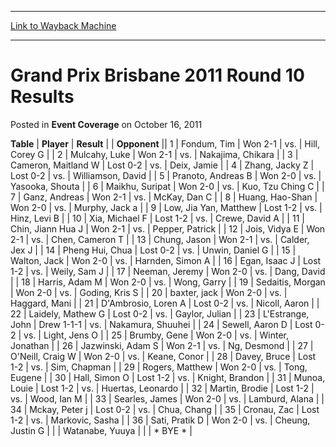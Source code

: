 
---
[Link to Wayback Machine](https://web.archive.org/web/20211026130624/https://magic.wizards.com/en/articles/archive/event-coverage/grand-prix-brisbane-2011-round-10-results-2011-10-16)

[_metadata_:description]:- "TablePlayerResult Opponent 1Fondum, TimWon 2-1vs.Hill, Corey G 2Mulcahy, LukeWon 2-1vs.Nakajima, Chikara 3Cameron, Maitland WLost 0-2vs.Deix, Jamie 4Zhang, Jacky ZLost 0-2vs.Williamson, David 5Pranoto, Andreas BWon 2-0vs.Yasooka, Shouta 6Maikhu, SuripatWon 2-0vs.Kuo, Tzu Ching C 7Ganz, AndreasWon 2-1vs.McKay, Dan C 8Huang, Hao-ShanWon 2-0vs.Murphy, Jack a 9Low, Jia Yan,"
[_metadata_:generator]:- "Drupal 7 (http://drupal.org)"
[_metadata_:node]:- "447391"
[_metadata_:publish_date]:- "2011-10-16"
[_metadata_:source]:- "div-main-content"
[_metadata_:title]:- "Grand Prix Brisbane 2011 Round 10 Results"
[_metadata_:wayback_capture_timestamp]:- "2021-10-26 13:06:24"
[_metadata_:wayback_raw_url]:- "https://web.archive.org/web/20211026130624id_/https://magic.wizards.com/en/articles/archive/event-coverage/grand-prix-brisbane-2011-round-10-results-2011-10-16"
[_metadata_:wayback_url]:- "https://magic.wizards.com/en/articles/archive/event-coverage/grand-prix-brisbane-2011-round-10-results-2011-10-16"
---


Grand Prix Brisbane 2011 Round 10 Results
=========================================



 Posted in **Event Coverage**
 on October 16, 2011 












 **Table** | **Player** | **Result** |  | **Opponent** ||  1 | Fondum, Tim | Won 2-1 | vs. | Hill, Corey G |
|  2 | Mulcahy, Luke | Won 2-1 | vs. | Nakajima, Chikara |
|  3 | Cameron, Maitland W | Lost 0-2 | vs. | Deix, Jamie |
|  4 | Zhang, Jacky Z | Lost 0-2 | vs. | Williamson, David |
|  5 | Pranoto, Andreas B | Won 2-0 | vs. | Yasooka, Shouta |
|  6 | Maikhu, Suripat | Won 2-0 | vs. | Kuo, Tzu Ching C |
|  7 | Ganz, Andreas | Won 2-1 | vs. | McKay, Dan C |
|  8 | Huang, Hao-Shan | Won 2-0 | vs. | Murphy, Jack a |
|  9 | Low, Jia Yan, Matthew | Lost 1-2 | vs. | Hinz, Levi B |
|  10 | Xia, Michael F | Lost 1-2 | vs. | Crewe, David A |
|  11 | Chin, Jiann Hua J | Won 2-1 | vs. | Pepper, Patrick |
|  12 | Jois, Vidya E | Won 2-1 | vs. | Chen, Cameron T |
|  13 | Chung, Jason | Won 2-1 | vs. | Calder, Jex J |
|  14 | Pheng Hui, Chua | Lost 0-2 | vs. | Unwin, Daniel G |
|  15 | Walton, Jack | Won 2-0 | vs. | Harnden, Simon A |
|  16 | Egan, Isaac J | Lost 1-2 | vs. | Weily, Sam J |
|  17 | Neeman, Jeremy | Won 2-0 | vs. | Dang, David |
|  18 | Harris, Adam M | Won 2-0 | vs. | Wong, Garry |
|  19 | Sedaitis, Morgan | Won 2-0 | vs. | Goding, Kris S |
|  20 | baxter, jack | Won 2-0 | vs. | Haggard, Mani |
|  21 | D'Ambrosio, Loren A | Lost 0-2 | vs. | Nicoll, Aaron |
|  22 | Laidely, Mathew G | Lost 0-2 | vs. | Gaylor, Julian |
|  23 | L'Estrange, John | Drew 1-1-1 | vs. | Nakamura, Shuuhei |
|  24 | Sewell, Aaron D | Lost 0-2 | vs. | Light, Jens O |
|  25 | Brumby, Gene | Won 2-0 | vs. | Winter, Jonathan |
|  26 | Jazwinski, Adam S | Won 2-1 | vs. | Ng, Desmond |
|  27 | O'Neill, Craig W | Won 2-0 | vs. | Keane, Conor |
|  28 | Davey, Bruce | Lost 1-2 | vs. | Sim, Chapman |
|  29 | Rogers, Matthew | Won 2-0 | vs. | Tong, Eugene |
|  30 | Hall, Simon O | Lost 1-2 | vs. | Knight, Brandon |
|  31 | Munoa, Louie | Lost 1-2 | vs. | Huertas, Leonardo |
|  32 | Martin, Brodie | Lost 1-2 | vs. | Wood, Ian M |
|  33 | Searles, James | Won 2-0 | vs. | Lamburd, Alana |
|  34 | Mckay, Peter j | Lost 0-2 | vs. | Chua, Chang |
|  35 | Cronau, Zac | Lost 1-2 | vs. | Markovic, Sasha |
|  36 | Sati, Pratik D | Won 2-0 | vs. | Cheung, Justin G |
|  | Watanabe, Yuuya |  |  | \* BYE \* |







